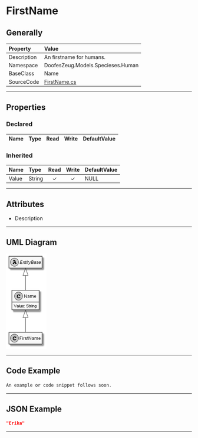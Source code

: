 ﻿# FirstName

## Generally

|Property|Value|
|:-|:-|
|Description|An firstname for humans.|
|Namespace|DoofesZeug.Models.Specieses.Human|
|BaseClass|Name|
|SourceCode|[FirstName.cs](../../../../DoofesZeug.Library/Src/Models/Specieses/Human/FirstName.cs)|

---

## Properties

### Declared

|Name|Type|Read|Write|DefaultValue|
|:---|:---|:--:|:---:|:-----------|

### Inherited

|Name|Type|Read|Write|DefaultValue|
|:---|:---|:--:|:---:|:-----------|
|Value|String|&#x2713;|&#x2713;|NULL|

---

## Attributes

- Description

---

## UML Diagram

![FirstName.png](./FirstName.png "FirstName")

---

## Code Example

```cs
An example or code snippet follows soon.
```

---

## JSON Example

```json
"Erika"
```

---


